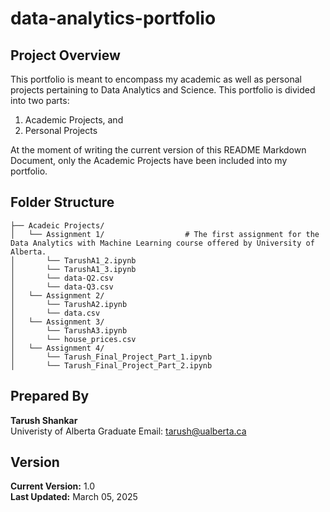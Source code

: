 # data-analytics-portfolio

## Project Overview

This portfolio is meant to encompass my academic as well as personal projects pertaining to Data Analytics and Science. This portfolio is divided into two parts:

1. Academic Projects, and
2. Personal Projects

At the moment of writing the current version of this README Markdown Document, only the Academic Projects have been included into my portfolio.

## Folder Structure
```
├── Acadeic Projects/             
│   └── Assignment 1/                  # The first assignment for the Data Analytics with Machine Learning course offered by University of Alberta.
│       └── TarushA1_2.ipynb       
│       └── TarushA1_3.ipynb       
│       └── data-Q2.csv    
│       └── data-Q3.csv 
│   └── Assignment 2/        
│       └── TarushA2.ipynb       
│       └── data.csv            
│   └── Assignment 3/        
│       └── TarushA3.ipynb       
│       └── house_prices.csv      
│   └── Assignment 4/        
│       └── Tarush_Final_Project_Part_1.ipynb        
│       └── Tarush_Final_Project_Part_2.ipynb 
```

## Prepared By
**Tarush Shankar**   
Univeristy of Alberta Graduate 
Email: tarush@ualberta.ca

## Version
**Current Version:** 1.0  
**Last Updated:** March 05, 2025